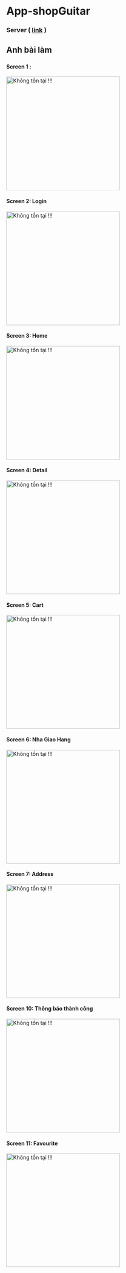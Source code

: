 # App-shopGuitar

### Server  ( [link](https://json-server-guitar.herokuapp.com/) )

## Anh bài làm
#####
#### Screen 1 :
<img src="./AnhMinhHoa/screen_1.png" alt="Không tồn tại !!!" width="300" />

#### Screen 2: Login  
<img src="./AnhMinhHoa/screen_2_login.png" alt="Không tồn tại !!!" width="300" />

#### Screen 3: Home  
<img src="./AnhMinhHoa/screen_3_home.png" alt="Không tồn tại !!!" width="300" />

#### Screen 4: Detail  
<img src="./AnhMinhHoa/screen_4_detail.png" alt="Không tồn tại !!!" width="300" />

#### Screen 5: Cart  
<img src="./AnhMinhHoa/screen_5_cart.png" alt="Không tồn tại !!!" width="300" />

#### Screen 6: Nha Giao Hang 
<img src="./AnhMinhHoa/screen_6_nhaGiaoHang.png" alt="Không tồn tại !!!" width="300" />

#### Screen 7: Address 
<img src="./AnhMinhHoa/screen_7_Address.png" alt="Không tồn tại !!!" width="300" />

#### Screen 10: Thông báo thành công 
<img src="./AnhMinhHoa/screen_10_tbThanhCong.png" alt="Không tồn tại !!!" width="300" />

#### Screen 11: Favourite
<img src="./AnhMinhHoa/screen_11_Favourite.png" alt="Không tồn tại !!!" width="300" />


